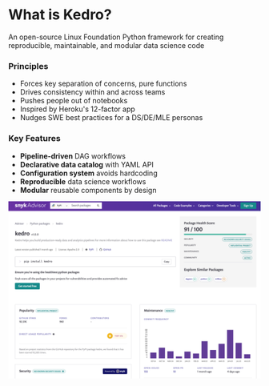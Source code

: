 <div class="flex items-center justify-between">
  <h1 class="flex items-center">What is Kedro?</h1>
</div> 

<p class="text-sm">An open-source Linux Foundation Python framework for creating reproducible, maintainable, and modular data science code</p>

<div class="grid grid-cols-2 gap-3 mt-2 text-xs">

<div>

### <mdi-compass-outline/> Principles

<ul class="list-none space-y-1">
<li><mdi-layers/> Forces key separation of concerns, pure functions</li>
<li><mdi-account-group/> Drives consistency within and across teams</li>
<li><mdi-code-tags/> Pushes people out of notebooks</li>
<li><mdi-cube-outline/> Inspired by Heroku's <a src="https://12factor.net">12-factor app</a></li>
<li><mdi-school/> Nudges SWE best practices for a DS/DE/MLE personas </li>
</ul>

</div>
<div>

### <mdi-star-four-points/> Key Features

<ul class="list-none space-y-1">
<li><mdi-workflow/> <strong>Pipeline-driven</strong> DAG workflows</li>
<li><mdi-database/> <strong>Declarative data catalog</strong> with YAML API </li>
<li><mdi-cog/> <strong>Configuration system</strong> avoids hardcoding</li>
<li><mdi-flask/> <strong>Reproducible</strong> data science workflows</li>
<li><mdi-puzzle/> <strong>Modular</strong> reusable components by design</li>
</ul>

</div>
</div>

<div class="mt-3 flex justify-center">
  <img src="/snyk-report.png" alt="Kedro Package Health on Snyk Advisor" class="w-4/5 rounded-lg shadow-lg drop-shadow-lg">
</div>

<!--
Kedro provides structure and best practices for data science projects, helping teams move from notebooks to production-ready code.
-->